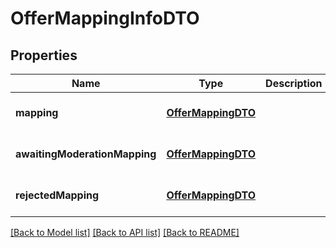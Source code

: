 # OfferMappingInfoDTO
## Properties

| Name | Type | Description | Notes |
|------------ | ------------- | ------------- | -------------|
| **mapping** | [**OfferMappingDTO**](OfferMappingDTO.md) |  | [optional] [default to null] |
| **awaitingModerationMapping** | [**OfferMappingDTO**](OfferMappingDTO.md) |  | [optional] [default to null] |
| **rejectedMapping** | [**OfferMappingDTO**](OfferMappingDTO.md) |  | [optional] [default to null] |

[[Back to Model list]](../README.md#documentation-for-models) [[Back to API list]](../README.md#documentation-for-api-endpoints) [[Back to README]](../README.md)

